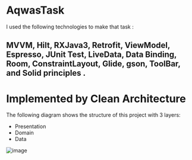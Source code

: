 # AqwasTask
I used the following technologies to make that task :
## MVVM, Hilt, RXJava3, Retrofit, ViewModel, Espresso, JUnit Test, LiveData, Data Binding, Room, ConstraintLayout, Glide, gson, ToolBar, and Solid principles .
# Implemented by Clean Architecture
The following diagram shows the structure of this project with 3 layers:
- Presentation
- Domain
- Data

![image](https://raw.githubusercontent.com/ZahraHeydari/Android-Clean-Architecture-MVVM-Hilt-RX/master/diagram.png?raw=true)
